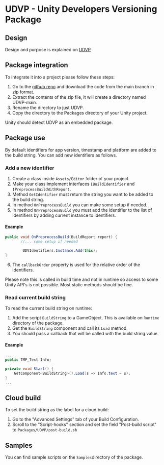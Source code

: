 # UDVP - Unity Developers Versioning Package

## Design
Design and purpose is explained on [UDVP](https://reltimetech.atlassian.net/wiki/spaces/UD/pages/3000860684/UDVP+Unity+Developers+Versioning+Package)

## Package integration
To integrate it into a project please follow these steps:

1. Go to the [github repo](https://github.com/UnityDevelopers/UDVP) and download the code from the main branch in zip format.
2. Extract the contents of the zip file, it will create a directory named UDVP-main.
3. Rename the directory to just UDVP.
4. Copy the directory to the Packages directory of your Unity project.

Unity should detect UDVP as an embedded package.

## Package use
By default identifiers for app version, timestamp and platform are added to the build string. You can add new identifiers as follows.

### Add a new identifier
1. Create a class inside ```Assets/Editor``` folder of your project.
2. Make your class implement interfaces ```IBuildIdentifier``` and ```IPreprocessBuildWithReport```.
3. Method ```GetIdentifier``` must return the string you want to be added to the build string.
4. In method ```OnPreprocessBuild``` you can make some setup if needed.
5. In method ```OnPreprocessBuild``` you must add the identifier to the list of identifiers by adding current instance to identifiers.

#### Example

```csharp
public void OnPreprocessBuild(BuildReport report) {
       //... some setup if needed

        UDVIdentifiers.Instance.Add(this);
}
```
6. The ```callbackOrder``` property is used for the relative order of the identifiers.

Please note this is called in build time and not in runtime so access to some Unity API's is not possible. Most static methods should be fine.

### Read current build string
To read the current build string on runtime:
1. Add the script ```BuildString``` to a GameObject. This is available on ```Runtime``` directory of the package.
2. Get the ```BuildString``` component and call its ```Load``` method.
3. You should pass a callback that will be called with the build string value.

#### Example
```csharp
...
public TMP_Text Info;

private void Start() {
    GetComponent<BuildString>().Load(s => Info.text = s);
}
...
```

## Cloud build
To set the build string as the label for a cloud build:
1. Go to the "Advanced Settings" tab of your Build Configuration.
2. Scroll to the "Script-hooks" section and set the field "Post-build script" to ```Packages/UDVP/post-build.sh```

## Samples
You can find sample scripts on the ```Samples```directory of the package.
